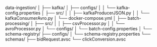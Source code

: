 data-ingestion/
│
├── kafka/
│   ├── configs/
│   │   └── kafka-config.properties
│   ├── src/
│   │   ├── kafkaProducerJSON.py
│   │   └── kafkaConsumerAvro.py
│   └── docker-compose.yml
│
├── batch-processing/
│   ├── src/
│   │   ├── csvProcessor.py
│   │   └── avroProcessor.py
│   └── configs/
│       └── batch-config.properties
│
└── schema-registry/
    ├── configs/
    │   └── schema-registry.properties
    └── schemas/
        ├── bidRequest.avsc
        └── clickConversion.avsc
